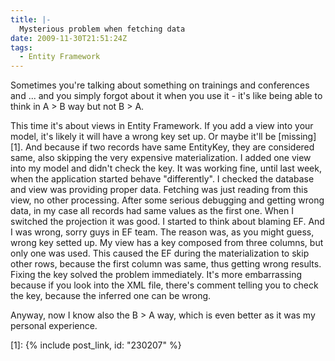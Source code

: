```yaml
---
title: |-
  Mysterious problem when fetching data
date: 2009-11-30T21:51:24Z
tags:
  - Entity Framework
---
```

Sometimes you're talking about something on trainings and conferences and ... and you simply forgot about it when you use it - it's like being able to think in A > B way but not B > A.

This time it's about views in Entity Framework. If you add a view into your model, it's likely it will have a wrong key set up. Or maybe it'll be [missing][1]. And because if two records have same EntityKey, they are considered same, also skipping the very expensive materialization. I added one view into my model and didn't check the key. It was working fine, until last week, when the application started behave "differently". I checked the database and view was providing proper data. Fetching was just reading from this view, no other processing. After some serious debugging and getting wrong data, in my case all records had same values as the first one. When I switched the projection it was good. I started to think about blaming EF. And I was wrong, sorry guys in EF team. The reason was, as you might guess, wrong key setted up. My view has a key composed from three columns, but only one was used. This caused the EF during the materialization to skip other rows, because the first column was same, thus getting wrong results. Fixing the key solved the problem immediately. It's more embarrassing because if you look into the XML file, there's comment telling you to check the key, because the inferred one can be wrong.

Anyway, now I know also the B > A way, which is even better as it was my personal experience.

[1]: {% include post_link, id: "230207" %}